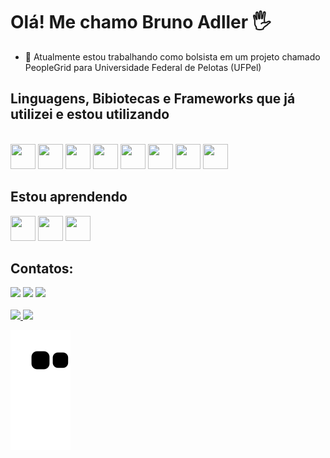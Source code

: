 # Olá! Me chamo Bruno Adller 🖐️

- 🔭 Atualmente estou trabalhando como bolsista em um projeto chamado PeopleGrid para Universidade Federal de Pelotas (UFPel)

## Linguagens, Bibiotecas e Frameworks que já utilizei e estou utilizando
<div style="display: inline_block"><br>
  <img src="https://cdn.jsdelivr.net/gh/devicons/devicon/icons/javascript/javascript-plain.svg" width="40" height = "40" />
  <img src="https://cdn.jsdelivr.net/gh/devicons/devicon/icons/react/react-original.svg" width="40" height = "40"/>
  <img src="https://cdn.jsdelivr.net/gh/devicons/devicon/icons/html5/html5-original-wordmark.svg" width="40" height = "40"/>
  <img src="https://cdn.jsdelivr.net/gh/devicons/devicon/icons/css3/css3-original-wordmark.svg" height="40"
       width="40"/>
  <img src="https://cdn.jsdelivr.net/gh/devicons/devicon/icons/php/php-original.svg" height="40"
       width="40"/>
   <img src="https://cdn.jsdelivr.net/gh/devicons/devicon/icons/mysql/mysql-original.svg" height="40"
 width="40"/>
  <img src="https://cdn.jsdelivr.net/gh/devicons/devicon/icons/python/python-original.svg" height="40"
 width="40"/>  
  <img src="https://cdn.jsdelivr.net/gh/devicons/devicon/icons/c/c-original.svg" height="40"
 width="40" />             
</div>
  

## Estou aprendendo
<div>
  <img src="https://cdn.jsdelivr.net/gh/devicons/devicon/icons/java/java-original.svg" width="40" height="40"/>
  <img src="https://cdn.jsdelivr.net/gh/devicons/devicon/icons/spring/spring-original.svg" width="40" height="40"/>
  <img src="https://cdn.jsdelivr.net/gh/devicons/devicon/icons/mongodb/mongodb-original-wordmark.svg" width="40" height="40"/>
           
</div>

## Contatos:

<div>
<a href="https://instagram.com/pig_adller" target="_blank"><img src="https://img.shields.io/badge/-Instagram-%23E4405F?style=for-the-badge&logo=instagram&logoColor=white" target="_blank"></a>
<a href = "mailto:adller676@gmail.com"><img src="https://img.shields.io/badge/Gmail-D14836?style=for-the-badge&logo=gmail&logoColor=white" target="_blank"></a>
<a href="https://www.linkedin.com/in/bruno-adller-1b72091a5/" target="_blank"><img src="https://img.shields.io/badge/-LinkedIn-%230077B5?style=for-the-badge&logo=linkedin&logoColor=white" target="_blank"></a>   
</div>

<br/>
<div>
<a href="https://github.com/brunoadller">
<img height="180em" src="https://github-readme-stats.vercel.app/api/top-langs/?username=brunoadller&layout=compact&langs_count=7&theme=dracula"/>
<img height="180em" src="https://github-readme-stats.vercel.app/api?username=brunoadller&show_icons=true&theme=dracula&include_all_commits=true&count_private=true"/>
</div>
 
 ![snake gif](https://github.com/brunoadller/brunoadller/blob/output/github-contribution-grid-snake.svg)
